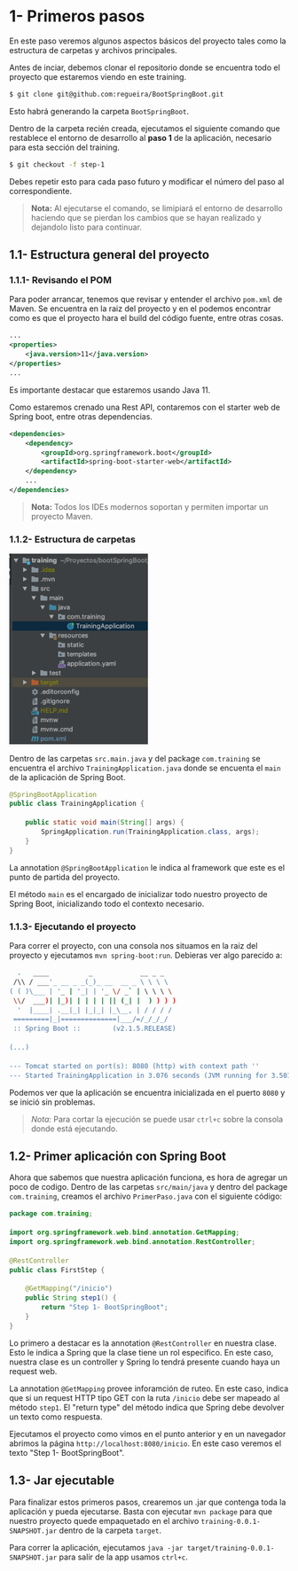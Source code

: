 # 1- Primeros pasos

En este paso veremos algunos aspectos básicos del proyecto tales como la estructura de carpetas y archivos principales.

Antes de inciar, debemos clonar el repositorio donde se encuentra todo el proyecto que estaremos viendo en este training.
```bash
$ git clone git@github.com:regueira/BootSpringBoot.git
```
Esto habrá generando la carpeta `BootSpringBoot`. 

Dentro de la carpeta recién creada, ejecutamos el siguiente comando que restablece el entorno de desarrollo al **paso 1** de la aplicación, necesario para esta sección del training.
```bash
$ git checkout -f step-1
``` 
Debes repetir esto para cada paso futuro y modificar el número del paso al correspondiente.

> **Nota:** Al ejecutarse el comando, se limipiará el entorno de desarrollo haciendo que se pierdan los cambios que se hayan realizado y dejandolo listo para continuar.


## 1.1- Estructura general del proyecto

### 1.1.1- Revisando el POM

Para poder arrancar, tenemos que revisar y entender el archivo `pom.xml` de Maven. Se encuentra en la raiz del proyecto y en el podemos encontrar como es que el proyecto hara el build del código fuente, entre otras cosas. 

```xml
...
<properties>
    <java.version>11</java.version>
</properties> 
...
```
Es importante destacar que estaremos usando Java 11.

Como estaremos crenado una Rest API, contaremos con el starter web de Spring boot, entre otras dependencias.
```xml
<dependencies>
    <dependency>
        <groupId>org.springframework.boot</groupId>
        <artifactId>spring-boot-starter-web</artifactId>
    </dependency>
    ...
</dependencies>
```

> **Nota:** Todos los IDEs modernos soportan y permiten importar un proyecto Maven.


### 1.1.2- Estructura de carpetas

<img src="images/1.2-estructura.png" width="250" alt="Estructura"/>

Dentro de las carpetas `src.main.java` y del package `com.training` se encuentra el archivo `TrainingApplication.java` donde se encuenta el `main` de la aplicación de Spring Boot.


```java
@SpringBootApplication
public class TrainingApplication {

    public static void main(String[] args) {
        SpringApplication.run(TrainingApplication.class, args);
    }
}
```

La annotation `@SpringBootApplication` le indica al framework que este es el punto de partida del proyecto. 

El método `main` es el encargado de inicializar todo nuestro proyecto de Spring Boot, inicializando todo el contexto necesario. 

### 1.1.3- Ejecutando el proyecto

Para correr el proyecto, con una consola nos situamos en la raiz del proyecto y ejecutamos `mvn spring-boot:run`.
Debieras ver algo parecido a:
```bash
  .   ____          _            __ _ _
 /\\ / ___'_ __ _ _(_)_ __  __ _ \ \ \ \
( ( )\___ | '_ | '_| | '_ \/ _` | \ \ \ \
 \\/  ___)| |_)| | | | | || (_| |  ) ) ) )
  '  |____| .__|_| |_|_| |_\__, | / / / /
 =========|_|==============|___/=/_/_/_/
 :: Spring Boot ::        (v2.1.5.RELEASE)

(...)

--- Tomcat started on port(s): 8080 (http) with context path ''
--- Started TrainingApplication in 3.076 seconds (JVM running for 3.501)
```

Podemos ver que la aplicación se encuentra inicializada en el puerto `8080` y se inició sin problemas.

> *Nota:* Para cortar la ejecución se puede usar `ctrl+c` sobre la consola donde está ejecutando.


## 1.2- Primer aplicación con Spring Boot

Ahora que sabemos que nuestra aplicación funciona, es hora de agregar un poco de codigo.
Dentro de las carpetas `src/main/java` y dentro del package `com.training`, creamos el archivo `PrimerPaso.java` con el siguiente código:

```java
package com.training;

import org.springframework.web.bind.annotation.GetMapping;
import org.springframework.web.bind.annotation.RestController;

@RestController
public class FirstStep {

    @GetMapping("/inicio")
    public String step1() {
        return "Step 1- BootSpringBoot";
    }
}
```
Lo primero a destacar es la annotation `@RestController` en nuestra clase. Esto le indica a Spring que la clase tiene un rol especifico. En este caso, nuestra clase es un controller y Spring lo tendrá presente cuando haya un request web.  

La annotation `@GetMapping` provee inforamción de ruteo. En este caso, indica que si un request HTTP tipo GET con la ruta `/inicio` debe ser mapeado al método `step1`. El "return type" del método indica que Spring debe devolver un texto como respuesta. 


Ejecutamos el proyecto como vimos en el punto anterior y en un navegador abrimos la página `http://localhost:8080/inicio`. 
En este caso veremos el texto "Step 1- BootSpringBoot".


## 1.3- Jar ejecutable

Para finalizar estos primeros pasos, crearemos un .jar que contenga toda la aplicación y pueda ejecutarse.
Basta con ejecutar `mvn package` para que nuestro proyecto quede empaquetado en el archivo `training-0.0.1-SNAPSHOT.jar` dentro de la carpeta `target`.

Para correr la aplicación, ejecutamos `java -jar target/training-0.0.1-SNAPSHOT.jar` para salir de la app usamos `ctrl+c`.
